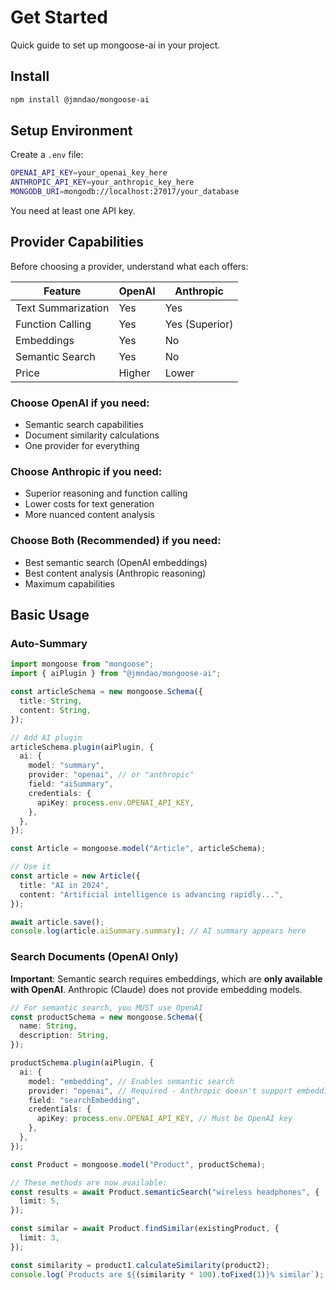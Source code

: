 # Get Started

Quick guide to set up mongoose-ai in your project.

## Install

```bash
npm install @jmndao/mongoose-ai
```

## Setup Environment

Create a `.env` file:

```bash
OPENAI_API_KEY=your_openai_key_here
ANTHROPIC_API_KEY=your_anthropic_key_here
MONGODB_URI=mongodb://localhost:27017/your_database
```

You need at least one API key.

## Provider Capabilities

Before choosing a provider, understand what each offers:

| Feature            | OpenAI | Anthropic      |
| ------------------ | ------ | -------------- |
| Text Summarization | Yes    | Yes            |
| Function Calling   | Yes    | Yes (Superior) |
| Embeddings         | Yes    | No             |
| Semantic Search    | Yes    | No             |
| Price              | Higher | Lower          |

### Choose OpenAI if you need:

- Semantic search capabilities
- Document similarity calculations
- One provider for everything

### Choose Anthropic if you need:

- Superior reasoning and function calling
- Lower costs for text generation
- More nuanced content analysis

### Choose Both (Recommended) if you need:

- Best semantic search (OpenAI embeddings)
- Best content analysis (Anthropic reasoning)
- Maximum capabilities

## Basic Usage

### Auto-Summary

```typescript
import mongoose from "mongoose";
import { aiPlugin } from "@jmndao/mongoose-ai";

const articleSchema = new mongoose.Schema({
  title: String,
  content: String,
});

// Add AI plugin
articleSchema.plugin(aiPlugin, {
  ai: {
    model: "summary",
    provider: "openai", // or "anthropic"
    field: "aiSummary",
    credentials: {
      apiKey: process.env.OPENAI_API_KEY,
    },
  },
});

const Article = mongoose.model("Article", articleSchema);

// Use it
const article = new Article({
  title: "AI in 2024",
  content: "Artificial intelligence is advancing rapidly...",
});

await article.save();
console.log(article.aiSummary.summary); // AI summary appears here
```

### Search Documents (OpenAI Only)

**Important**: Semantic search requires embeddings, which are **only available with OpenAI**. Anthropic (Claude) does not provide embedding models.

```typescript
// For semantic search, you MUST use OpenAI
const productSchema = new mongoose.Schema({
  name: String,
  description: String,
});

productSchema.plugin(aiPlugin, {
  ai: {
    model: "embedding", // Enables semantic search
    provider: "openai", // Required - Anthropic doesn't support embeddings
    field: "searchEmbedding",
    credentials: {
      apiKey: process.env.OPENAI_API_KEY, // Must be OpenAI key
    },
  },
});

const Product = mongoose.model("Product", productSchema);

// These methods are now available:
const results = await Product.semanticSearch("wireless headphones", {
  limit: 5,
});

const similar = await Product.findSimilar(existingProduct, {
  limit: 3,
});

const similarity = product1.calculateSimilarity(product2);
console.log(`Products are ${(similarity * 100).toFixed(1)}% similar`);
```
